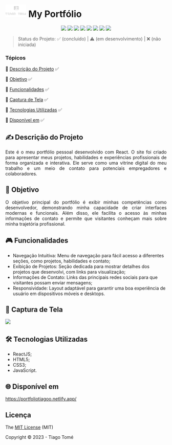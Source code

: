 # <img src="./src/assets/logo.png" height="40px"/> My Portfólio

<p align="center">
  <img src="https://img.shields.io/badge/React-20232A?style=for-the-badge&logo=react&logoColor=61DAFB"/>
  <img src="https://img.shields.io/badge/HTML5-E34F26?style=for-the-badge&logo=html5&logoColor=white"/>
  <img src="https://img.shields.io/badge/CSS3-1572B6?style=for-the-badge&logo=css3&logoColor=white"/>
  <img src="https://img.shields.io/badge/JavaScript-323330?style=for-the-badge&logo=javascript&logoColor=F7DF1E"/>
  <img src="https://img.shields.io/badge/Figma-F24E1E?style=for-the-badge&logo=figma&logoColor=white"/>
  <img src="https://img.shields.io/badge/Netlify-00C7B7?style=for-the-badge&logo=netlify&logoColor=white"/>
  <img src="http://img.shields.io/static/v1?label=STATUS&message=%20CONCLUIDO&color=green&style=for-the-badge"/>
  <img src="http://img.shields.io/static/v1?label=License&message=OTHER&color=green&style=for-the-badge"/>
</p>

> Status do Projeto: :white_check_mark: (concluido) | :warning: (em desenvolvimento) | :x: (não iniciada)

### Tópicos
:small_blue_diamond: [Descrição do Projeto](#writing_hand-descrição-do-projeto) :white_check_mark:

:small_blue_diamond: [Objetivo](#dart-objetivo) :white_check_mark:

:small_blue_diamond: [Funcionalidades](#video_game-funcionalidades) :white_check_mark:

:small_blue_diamond: [Captura de Tela](#camera_flash-captura-de-tela) :white_check_mark:

:small_blue_diamond: [Tecnologias Utilizadas](#hammer_and_wrench-tecnologias-utilizadas) :white_check_mark:

:small_blue_diamond: [Disponível em](#globe_with_meridians-disponível-em) :white_check_mark:


## :writing_hand: Descrição do Projeto 
<p align="justify"> Este é o meu portfólio pessoal desenvolvido com React. O site foi criado para apresentar meus projetos, habilidades e experiências profissionais de forma organizada e interativa. Ele serve como uma vitrine digital do meu trabalho e um meio de contato para potenciais empregadores e colaboradores. </p>

## :dart: Objetivo 
<p align="justify"> O objetivo principal do portfólio é exibir minhas competências como desenvolvedor, demonstrando minha capacidade de criar interfaces modernas e funcionais. Além disso, ele facilita o acesso às minhas informações de contato e permite que visitantes conheçam mais sobre minha trajetória profissional. </p>

## :video_game: Funcionalidades 
- Navegação Intuitiva: Menu de navegação para fácil acesso a diferentes seções, como projetos, habilidades e contato;
- Exibição de Projetos: Seção dedicada para mostrar detalhes dos projetos que desenvolvi, com links para visualização;
- Informações de Contato: Links das principais redes sociais para que visitantes possam enviar mensagens;
- Responsividade: Layout adaptável para garantir uma boa experiência de usuário em dispositivos móveis e desktops.


## :camera_flash: Captura de Tela 
<div> 
  <img src="https://github.com/user-attachments/assets/eb718600-6e17-45be-889c-f8d31c1880d2" width="700px" />
</div>

## :hammer_and_wrench: Tecnologias Utilizadas 
- ReactJS;
- HTML5;
- CSS3;
- JavaScript.

## :globe_with_meridians: Disponível em 
https://portfoliotiagoo.netlify.app/

## Licença
The [MIT License]() (MIT)

Copyright :copyright: 2023 - Tiago Tomé
